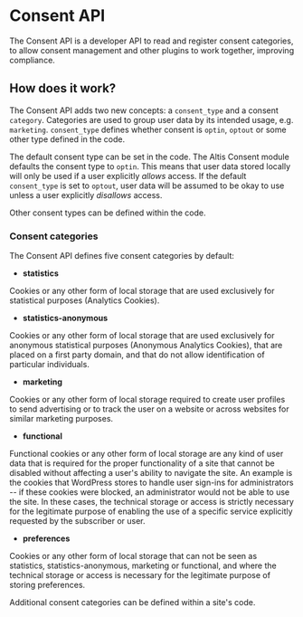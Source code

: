 # Consent API

The Consent API is a developer API to read and register consent categories, to allow consent management and other plugins to work together, improving compliance.

## How does it work?

The Consent API adds two new concepts: a `consent_type` and a consent `category`. Categories are used to group user data by its intended usage, e.g. `marketing`. `consent_type` defines whether consent is `optin`, `optout` or some other type defined in the code.

The default consent type can be set in the code. The Altis Consent module defaults the consent type to `optin`. This means that user data stored locally will only be used if a user explicitly _allows_ access. If the default `consent_type` is set to `optout`, user data will be assumed to be okay to use unless a user explicitly _disallows_ access.

Other consent types can be defined within the code.

### Consent categories

The Consent API defines five consent categories by default:

* **statistics**

Cookies or any other form of local storage that are used exclusively for statistical purposes (Analytics Cookies).

* **statistics-anonymous**

Cookies or any other form of local storage that are used exclusively for anonymous statistical purposes (Anonymous Analytics Cookies), that are placed on a first party domain, and that do not allow identification of particular individuals.

* **marketing**

Cookies or any other form of local storage required to create user profiles to send advertising or to track the user on a website or across websites for similar marketing purposes.

* **functional**

Functional cookies or any other form of local storage are any kind of user data that is required for the proper functionality of a site that cannot be disabled without affecting a user's ability to navigate the site. An example is the cookies that WordPress stores to handle user sign-ins for administrators -- if these cookies were blocked, an administrator would not be able to use the site.  In these cases, the technical storage or access is strictly necessary for the legitimate purpose of enabling the use of a specific service explicitly requested by the subscriber or user.

* **preferences**

Cookies or any other form of local storage that can not be seen as statistics, statistics-anonymous, marketing or functional, and where the technical storage or access is necessary for the legitimate purpose of storing preferences.

Additional consent categories can be defined within a site's code.
